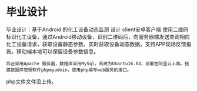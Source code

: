 # 毕业设计
毕业设计：基于Android 的化工设备动态监测 设计
	client安卓客户端
	使用二维码标识化工设备，通过Android移动设备，识别二维码后，向服务器端发送查询相应化工设备请求，获取设备静态参数、实时获取设备动态数据，支持APP现场反馈报告。移动端本地可以保留设备参数信息。
	
	后台采用Apache 服务器，数据库采用MySql，系统为Ubantu16.04，部署在阿里云上面。搭建数据库管理软件phpmyadmin，使用php编写web服务的接口。
php文件文件没上传。
